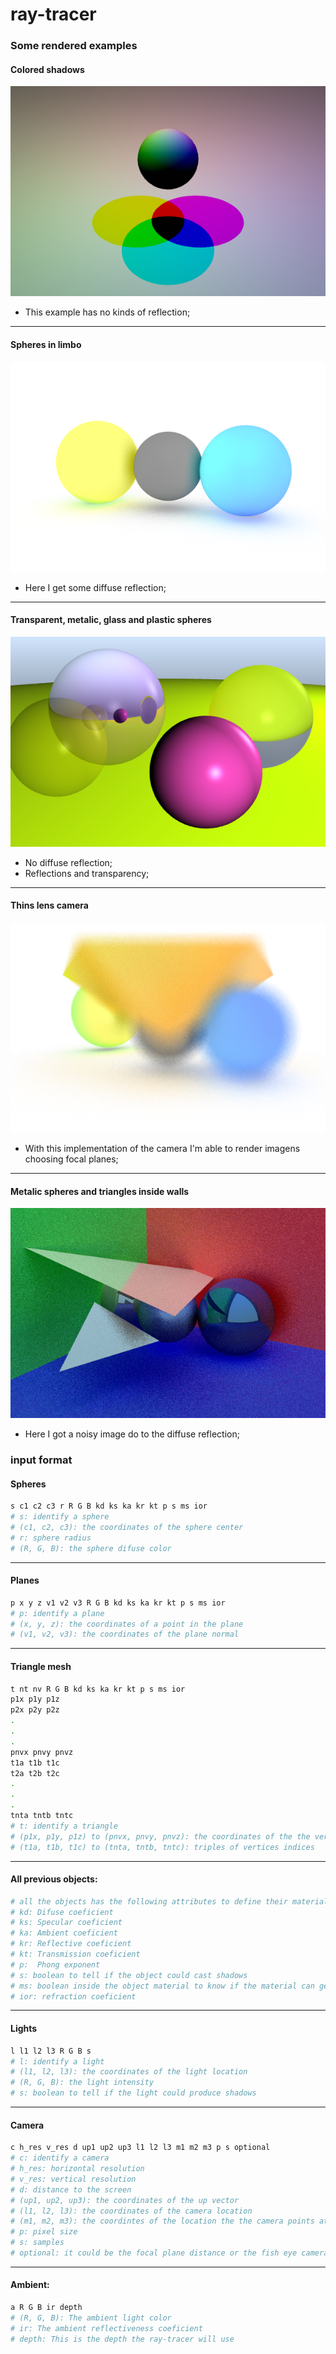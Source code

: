 # ray-tracer

### Some rendered examples

#### Colored shadows
![Colored shadows](presets/colored-shadows.png)
- This example has no kinds of reflection;
-----

#### Spheres in limbo
![Spheres in limbo](presets/spheres-in-limbo.png)
- Here I get some diffuse reflection;
-----
#### Transparent, metalic, glass and plastic spheres
![Transparent, metalic, glass and plastic sphere](presets/spheres-transp-metal-glass.png)
- No diffuse reflection;
- Reflections and transparency;
-----
#### Thins lens camera
![Thin lens camera](presets/thin-lens-camera.png)
- With this implementation of the camera I'm able to render imagens choosing focal planes;
-----
#### Metalic spheres and triangles inside walls
![Metalic spheres and triangles inside walls](presets/spheres-triangles-walls.png)
- Here I got a noisy image do to the diffuse reflection;
### input format
#### Spheres
```bash
s c1 c2 c3 r R G B kd ks ka kr kt p s ms ior
# s: identify a sphere
# (c1, c2, c3): the coordinates of the sphere center
# r: sphere radius
# (R, G, B): the sphere difuse color
```

-----

#### Planes
```bash
p x y z v1 v2 v3 R G B kd ks ka kr kt p s ms ior
# p: identify a plane
# (x, y, z): the coordinates of a point in the plane
# (v1, v2, v3): the coordinates of the plane normal
```

-----


#### Triangle mesh
```bash
t nt nv R G B kd ks ka kr kt p s ms ior
p1x p1y p1z
p2x p2y p2z
.
.
.
pnvx pnvy pnvz
t1a t1b t1c
t2a t2b t2c
.
.
.
tnta tntb tntc
# t: identify a triangle
# (p1x, p1y, p1z) to (pnvx, pnvy, pnvz): the coordinates of the the vertices
# (t1a, t1b, t1c) to (tnta, tntb, tntc): triples of vertices indices
```

-----


#### All previous objects:
```bash
# all the objects has the following attributes to define their material
# kd: Difuse coeficient
# ks: Specular coeficient
# ka: Ambient coeficient
# kr: Reflective coeficient
# kt: Transmission coeficient
# p:  Phong exponent
# s: boolean to tell if the object could cast shadows
# ms: boolean inside the object material to know if the material can get shadowed
# ior: refraction coeficient
```

-----


#### Lights
```bash
l l1 l2 l3 R G B s
# l: identify a light
# (l1, l2, l3): the coordinates of the light location
# (R, G, B): the light intensity
# s: boolean to tell if the light could produce shadows
```

-----

#### Camera
```bash
c h_res v_res d up1 up2 up3 l1 l2 l3 m1 m2 m3 p s optional
# c: identify a camera
# h_res: horizontal resolution
# v_res: vertical resolution
# d: distance to the screen
# (up1, up2, up3): the coordinates of the up vector
# (l1, l2, l3): the coordinates of the camera location
# (m1, m2, m3): the coordintes of the location the the camera points at
# p: pixel size
# s: samples
# optional: it could be the focal plane distance or the fish eye camera max angle (from 0 to 2PI rad)
```

-----

#### Ambient:
```bash
a R G B ir depth
# (R, G, B): The ambient light color
# ir: The ambient reflectiveness coeficient
# depth: This is the depth the ray-tracer will use
```